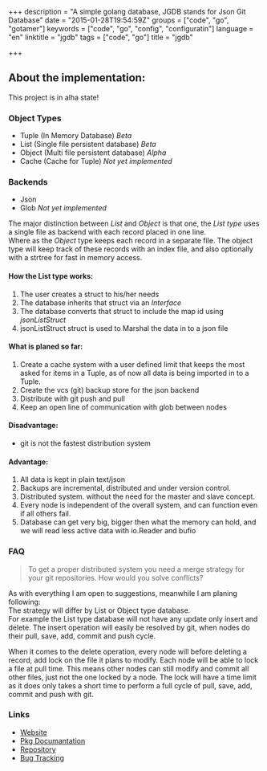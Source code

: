 +++
description = "A simple golang database, JGDB stands for Json Git Database"
date = "2015-01-28T19:54:59Z"
groups = ["code", "go", "gotamer"]
keywords = ["code", "go", "config", "configuratin"]
language = "en"
linktitle = "jgdb"
tags = ["code", "go"]
title = "jgdb"

+++

About the implementation:
-------------------------
This project is in alha state!


### Object Types

 * Tuple (In Memory Database) *Beta*
 * List (Single file persistent database) *Beta*
 * Object (Multi file persistent database) *Alpha*
 * Cache (Cache for Tuple) *Not yet implemented*

### Backends

 * Json 
 * Glob *Not yet implemented*

The major distinction between *List* and *Object* is that one, the *List type* uses a single file as backend with each record placed in one line.  
Where as the *Object* type keeps each record in a separate file. The object type will keep track of these records with an index file, and also optionally with a strtree for fast in memory access. 

#### How the List type works:
1. The user creates a struct to his/her needs
2. The database inherits that struct via an *Interface*
3. The database converts that struct to include the map id using *jsonListStruct*
4. jsonListStruct struct is used to Marshal the data in to a json file

#### What is planed so far:
1. Create a cache system with a user defined limit that keeps the most asked for items in a Tuple, as of now all data is being imported in to a Tuple.
2. Create the vcs (git) backup store for the json backend
3. Distribute with git push and pull
4. Keep an open line of communication with glob between nodes   

#### Disadvantage:
 * git is not the fastest distribution system

#### Advantage:
1. All data is kept in plain text/json
2. Backups are incremental, distributed and under version control.
3. Distributed system. without the need for the master and slave concept.
4. Every node is independent of the overall system, and can function even if all others fail.
5. Database can get very big, bigger then what the memory can hold, and we will read less active data with io.Reader and bufio


### FAQ
> To get a proper distributed system you need a merge strategy for your git repositories. How would you solve conflicts?

As with everything I am open to suggestions, meanwhile I am planing following:  
The strategy will differ by List or Object type database.   
For example the List type database will not have any update only insert and delete. 
The insert operation will easily be resolved by git, when nodes do their pull, save, add, commit and push cycle.

When it comes to the delete operation, every node will before deleting a record, add lock on the file it plans to modify. Each node will be able to lock a file at pull time.
This means other nodes can still modify and commit all other files, just not the one locked by a node.
The lock will have a time limit as it does only takes a short time to perform a full cycle of pull, save, add, commit and push with git. 


### Links
 * [Website](http://www.robotamer.com/code/go/gotamer/jgdb.html "Website")
 * [Pkg Documantation](http://go.pkgdoc.org/bitbucket.org/gotamer/jgdb "GoTamer Pkg Documentation")
 * [Repository](https://bitbucket.org/gotamer/jgdb "GoTamer Repository")
 * [Bug Tracking](https://bitbucket.org/gotamer/jgdb/issues "Bug Tracking")
 

